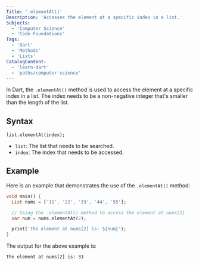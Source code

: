 ```yaml
---
Title: '.elementAt()'
Description: 'Accesses the element at a specific index in a list.'
Subjects:
  - 'Computer Science'
  - 'Code Foundations'
Tags:
  - 'Dart'
  - 'Methods'
  - 'Lists'
CatalogContent:
  - 'learn-dart'
  - 'paths/computer-science'
---
```


In Dart, the `.elementAt()` method is used to access the element at a specific index in a list. The index needs to be a non-negative integer that's smaller than the length of the list.

## Syntax

```pseudo
list.elementAt(index);
```

- `list`: The list that needs to be searched.
- `index`: The index that needs to be accessed.

## Example

Here is an example that demonstrates the use of the `.elementAt()` method:

```dart
void main() {
  List nums = ['11', '22', '33', '44', '55'];

  // Using the .elementAt() method to access the element at nums[2]
  var num = nums.elementAt(2);

  print('The element at nums[2] is: ${num}');
}
```

The output for the above example is:

```shell
The element at nums[2] is: 33
```
